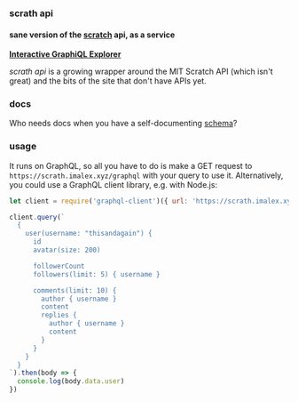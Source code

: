### scrath api
#### sane version of the [scratch](https://scratch.mit.edu/) api, as a service

**[Interactive GraphiQL Explorer](https://scrath.imalex.xyz/)**

_scrath api_ is a growing wrapper around the MIT Scratch API (which isn't great) and the bits of the site that don't have APIs yet.

### docs

Who needs docs when you have a self-documenting [schema](src/schema.graphql)?

### usage

It runs on GraphQL, so all you have to do is make a GET request to `https://scrath.imalex.xyz/graphql` with your query to use it. Alternatively, you could use a GraphQL client library, e.g. with Node.js:

```js
let client = require('graphql-client')({ url: 'https://scrath.imalex.xyz/graphql' })

client.query(`
  {
    user(username: "thisandagain") {
      id
      avatar(size: 200)

      followerCount
      followers(limit: 5) { username }

      comments(limit: 10) {
        author { username }
        content
        replies {
          author { username }
          content
        }
      }
    }
  }
`).then(body => {
  console.log(body.data.user)
})
```

